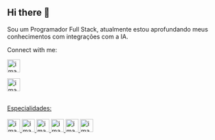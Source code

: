 ## Hi there 👋

Sou um Programador Full Stack, atualmente estou aprofundando meus conhecimentos com integrações com a IA.

Connect with me:<br>

<a href="https://www.linkedin.com/in/paulorobertoweb"><img src="https://github.com/user-attachments/assets/709e02d6-1005-4f37-aef8-88302491bea4" width="30px" alt="imagem-linkedin">

<a href="https://www.instagram.com/paullinhorobert"><img src="https://github.com/user-attachments/assets/0f19e105-19de-4328-b66f-c977a3dc379b" width="30px" alt="imagem-instagram"> <br><br>

Especialidades:<br><br>
<img src="https://github.com/user-attachments/assets/a1c2dacc-da9f-46a0-b275-62420d9a998d" width="30px" alt="imagem-javascript">
<img src="https://github.com/user-attachments/assets/c25eb009-9643-4e99-a41f-f47a3e8148c4" width="30px" alt="imagem-react">
<img src="https://github.com/user-attachments/assets/6ab29d0b-0c21-4c93-9ea9-c0b2165fa8b4" width="30px" alt="imagem-typescript">
<img src="https://github.com/user-attachments/assets/0e0249ad-e291-4a86-8c16-77c0744979a4" width="30px" alt="imagem-angular">
<img src="https://github.com/user-attachments/assets/b1680ecf-489b-47db-931e-996c2d5bf143" width="30px" alt="imagem-node">
<img src="https://github.com/user-attachments/assets/a402bce8-e3fe-4afc-a703-9035de57d6b9" width="30px" alt="imagem-aws">




